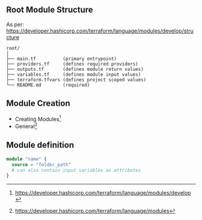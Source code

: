 Root Module Structure
---
As per: https://developer.hashicorp.com/terraform/language/modules/develop/structure

```
root/
│
├── main.tf          (primary entrypoint)
├── providers.tf     (defines required providers)
├── outputs.tf       (defines module return values)
├── variables.tf     (defines module input values)
├── terraform.tfvars (defines project scoped values)
└── README.md        (required)
```

Module Creation
---
- Creating Modules[^1]
- General[^2]

Module definition
---
```terraform
module "name" {
  source = "folder_path"
  # can also contain input variables as attributes
}
```

[^1]: https://developer.hashicorp.com/terraform/language/modules/develop
[^2]: https://developer.hashicorp.com/terraform/language/modules
